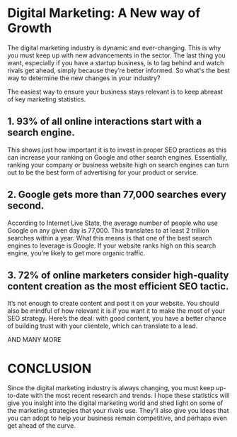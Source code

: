 # Digital Marketing: A New way of Growth
<p>
The digital marketing industry is dynamic and ever-changing.
This is why you must keep up with new advancements in the sector. The last thing you want, especially if you have a startup business, is to lag behind and watch rivals get ahead, simply because they’re better informed.
So what's the best way to determine the new changes in your industry?</p>

The easiest way to ensure your business stays relevant is to keep abreast of key marketing statistics.

<h2><b>1. 93% of all online interactions start with a search engine.</h2></b>
<p>This shows just how important it is to invest in proper SEO practices as this can increase your ranking on Google and other search engines. Essentially, ranking your company or business website high on search engines can turn out to be the best form of advertising for your product or service.</p>

<h2><b>2. Google gets more than 77,000 searches every second.</h2></b>

<p> According to Internet Live Stats, the average number of people who use Google on any given day is 77,000. This translates to at least 2 trillion searches within a year. What this means is that one of the best search engines to leverage is Google. If your website ranks high on this search engine, you’re likely to get more organic traffic. </p>

<h2><b>3. 72% of online marketers consider high-quality content creation as the most efficient SEO tactic.</h2></b>

<p> It’s not enough to create content and post it on your website. You should also be mindful of how relevant it is if you want it to make the most of your SEO strategy. Here’s the deal: with good content, you have a better chance of building trust with your clientele, which can translate to a lead. </p>

AND MANY MORE

<h1><b> CONCLUSION </h1></b>
  
<p> Since the digital marketing industry is always changing, you must keep up-to-date with the most recent research and trends. I hope these statistics will give you insight into the digital marketing world and shed light on some of the marketing strategies that your rivals use. They’ll also give you ideas that you can adopt to help your business remain competitive, and perhaps even get ahead of the curve.</p>
